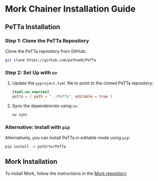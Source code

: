 # Mork Chainer Installation Guide

## PeTTa Installation

### Step 1: Clone the PeTTa Repository
Clone the PeTTa repository from GitHub:

```bash
git clone https://github.com/patham9/PeTTa
```

### Step 2: Set Up with `uv`
1. Update the `pyproject.toml` file to point to the cloned PeTTa repository:

   ```toml
   [tool.uv.sources]
   petta = { path = "../PeTTa", editable = true }
   ```

2. Sync the dependencies using `uv`:

   ```bash
   uv sync
   ```

### Alternative: Install with `pip`
Alternatively, you can install PeTTa in editable mode using `pip`:

```bash
pip install -e path/to/PeTTa
```

## Mork Installation
To install Mork, follow the instructions in the [Mork repository](https://github.com/trueagi-io/MORK/tree/main).
